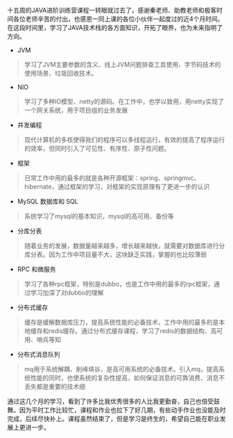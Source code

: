  十五周的JAVA进阶训练营课程一转眼就过去了，感谢秦老师、助教老师和极客时间各位老师辛苦的付出，也感恩一同上课的各位小伙伴一起度过的近4个月时间。在这段时间里，学习了JAVA技术栈的各方面知识，开拓了眼界，也为未来指明了方向。  
 
- JVM  
> 学习了JVM主要参数的含义、线上JVM问题排查工具使用、字节码技术的使用场景、垃圾回收技术。
- NIO
> 学习了多种IO模型、netty的源码。在工作中，也学以致用，用netty实现了一个网关系统，用于项目组的业务发展
- 并发编程
> 现代计算机的多核使得我们的程序可以多线程运行，有效的提高了程序运行的效率，但同时引入了可见性、有序性、原子性问题。
- 框架
> 日常工作中用的最多的就是各种开源框架：spring、springmvc、hibernate，通过框架的学习，对框架的实现原理有了更进一步的认识
- MySQL 数据库和 SQL
> 系统学习了mysql的基本知识，mysql的高可用、备份等
- 分库分表
> 随着业务的发展，数据量越来越多，增长越来越快，就需要对数据库进行分库分表。因为工作中项目量不大，这块缺乏实践，掌握的也比较薄弱
- RPC 和微服务
> 学习了各种rpc框架，特别是dubbo，也是工作中用的最多的rpc框架，通过学习加深了对dubbo的理解
- 分布式缓存
> 缓存是缓解数据库压力，提高系统性能的必备技术，工作中用的最多的是本地缓存和redis缓存。通过分布式缓存课程，学习了redis的数据结构、高可用、哨兵等知
- 分布式消息队列
> mq用于系统解耦、削峰填谷，是高可用系统的必备技术。引入mq，提高系统性能的同时，也使系统的复杂性提高，如何保证消息的可靠消费、消息不丢失都是重要的技术细
  
通过这几个月的学习，看到了许多比我优秀很多的人比我更勤奋，自己也倍受鼓舞。因为平时工作比较忙，课程和作业也拉下了好几期，有些动手作业也没能及时完成，后续尽快补上。课程虽然结束了，但是学习是终生的，希望自己能在职业发展上更进一步。